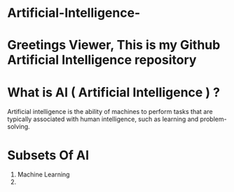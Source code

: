 # Artificial-Intelligence-

# Greetings Viewer, This is my Github Artificial Intelligence repository

# What is AI ( Artificial Intelligence ) ?
Artificial intelligence is the ability of machines to perform tasks that are typically associated with human intelligence, such as learning and problem-solving.

# Subsets Of AI 
1. Machine Learning
2. 
